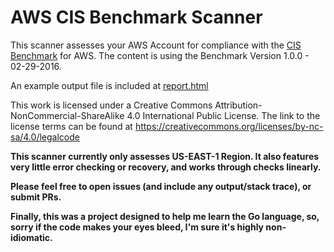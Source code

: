 # AWS CIS Benchmark Scanner

This scanner assesses your AWS Account for compliance with the [CIS Benchmark](https://d0.awsstatic.com/whitepapers/compliance/AWS_CIS_Foundations_Benchmark.pdf) for AWS.  The content is using the Benchmark Version 1.0.0 - 02-29-2016.

An example output file is included at [report.html](report.html)

This work is licensed under a Creative Commons Attribution-NonCommercial-ShareAlike 4.0 International Public License. The link to the license terms can be found at https://creativecommons.org/licenses/by-nc-sa/4.0/legalcode

**This scanner currently only assesses US-EAST-1 Region.  It also features very little error checking or recovery, and works through checks linearly.**

**Please feel free to open issues (and include any output/stack trace), or submit PRs.**

**Finally, this was a project designed to help me learn the Go language, so, sorry if the code makes your eyes bleed, I'm sure it's highly non-idiomatic.**
